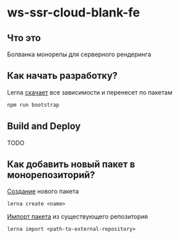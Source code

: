# ws-ssr-cloud-blank-fe

## Что это
Болванка монорепы для серверного рендеринга

## Как начать разработку?
Lerna [скачает](https://github.com/lerna/lerna/tree/main/commands/bootstrap#readme) все зависимости и перенесет по пакетам
```bash
npm run bootstrap
```

## Build and Deploy
TODO

## Как добавить новый пакет в монорепозиторий?
[Создание](https://github.com/lerna/lerna/tree/main/commands/create#readme) нового пакета
```
lerna create <name>
```
[Импорт пакета](https://github.com/lerna/lerna/tree/main/commands/import#readme) из существующего репозитория
```
lerna import <path-to-external-repository>
```

